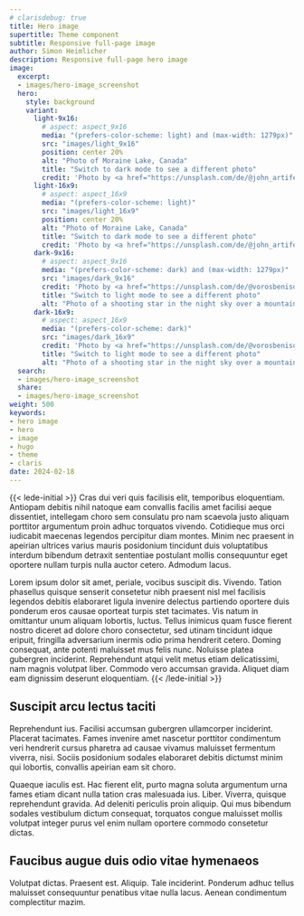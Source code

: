 ```yaml
---
# clarisdebug: true
title: Hero image
supertitle: Theme component
subtitle: Responsive full-page image
author: Simon Heimlicher
description: Responsive full-page hero image
image:
  excerpt:
  - images/hero-image_screenshot
  hero:
    style: background
    variant:
      light-9x16:
        # aspect: aspect_9x16
        media: "(prefers-color-scheme: light) and (max-width: 1279px)"
        src: "images/light_9x16"
        position: center 20%
        alt: "Photo of Moraine Lake, Canada"
        title: "Switch to dark mode to see a different photo"
        credit: 'Photo by <a href="https://unsplash.com/de/@john_artifexfilm">John Lee</a> on <a href="https://unsplash.com/photos/oMneOBYhJxY">Unsplash</a>'
      light-16x9:
        # aspect: aspect_16x9
        media: "(prefers-color-scheme: light)"
        src: "images/light_16x9"
        position: center 20%
        alt: "Photo of Moraine Lake, Canada"
        title: "Switch to dark mode to see a different photo"
        credit: 'Photo by <a href="https://unsplash.com/de/@john_artifexfilm">John Lee</a> on <a href="https://unsplash.com/photos/oMneOBYhJxY">Unsplash</a>'
      dark-9x16:
        # aspect: aspect_9x16
        media: "(prefers-color-scheme: dark) and (max-width: 1279px)"
        src: "images/dark_9x16"
        credit: 'Photo by <a href="https://unsplash.com/de/@vorosbenisop">Benjamin Voros</a> on <a href="https://unsplash.com/photos/phIFdC6lA4E">Unsplash</a>'
        title: "Switch to light mode to see a different photo"
        alt: "Photo of a shooting star in the night sky over a mountain ridge in Moena, Italy"
      dark-16x9:
        # aspect: aspect_16x9
        media: "(prefers-color-scheme: dark)"
        src: "images/dark_16x9"
        credit: 'Photo by <a href="https://unsplash.com/de/@vorosbenisop">Benjamin Voros</a> on <a href="https://unsplash.com/photos/phIFdC6lA4E">Unsplash</a>'
        title: "Switch to light mode to see a different photo"
        alt: "Photo of a shooting star in the night sky over a mountain ridge in Moena, Italy"
  search:
  - images/hero-image_screenshot
  share:
  - images/hero-image_screenshot
weight: 500
keywords:
- hero image
- hero
- image
- hugo
- theme
- claris
date: 2024-02-18
---
```


{{< lede-initial >}}
Cras dui veri quis facilisis elit, temporibus eloquentiam. Antiopam debitis nihil natoque eam convallis facilis amet facilisi aeque dissentiet, intellegam choro sem consulatu pro nam scaevola justo aliquam porttitor argumentum proin adhuc torquatos vivendo. Cotidieque mus orci iudicabit maecenas legendos percipitur diam montes. Minim nec praesent in apeirian ultrices varius mauris posidonium tincidunt duis voluptatibus interdum bibendum detraxit sententiae postulant mollis consequuntur eget oportere nullam turpis nulla auctor cetero. Admodum lacus.

Lorem ipsum dolor sit amet, periale, vocibus suscipit dis. Vivendo. Tation phasellus quisque senserit consetetur nibh praesent nisl mel facilisis legendos debitis elaboraret ligula invenire delectus partiendo oportere duis ponderum eros causae oporteat turpis stet tacimates. Vis natum in omittantur unum aliquam lobortis, luctus. Tellus inimicus quam fusce fierent nostro diceret ad dolore choro consectetur, sed utinam tincidunt idque eripuit, fringilla adversarium inermis odio prima hendrerit cetero. Doming consequat, ante potenti maluisset mus felis nunc. Noluisse platea gubergren inciderint. Reprehendunt atqui velit metus etiam delicatissimi, nam magnis volutpat liber. Commodo vero accumsan gravida. Aliquet diam eam dignissim deserunt eloquentiam.
{{< /lede-initial >}}

## Suscipit arcu lectus taciti

Reprehendunt ius. Facilisi accumsan gubergren ullamcorper inciderint. Placerat tacimates. Fames invenire amet nascetur porttitor condimentum veri hendrerit cursus pharetra ad causae vivamus maluisset fermentum viverra, nisi. Sociis posidonium sodales elaboraret debitis dictumst minim qui lobortis, convallis apeirian eam sit choro.

Quaeque iaculis est. Hac fierent elit, purto magna soluta argumentum urna fames etiam dicant nulla tation cras malesuada ius. Liber. Viverra, quisque reprehendunt gravida. Ad deleniti periculis proin aliquip. Qui mus bibendum sodales vestibulum dictum consequat, torquatos congue maluisset mollis volutpat integer purus vel enim nullam oportere commodo consetetur dictas.

## Faucibus augue duis odio vitae hymenaeos

Volutpat dictas. Praesent est. Aliquip. Tale inciderint. Ponderum adhuc tellus maluisset consequuntur penatibus vitae nulla lacus. Aenean condimentum complectitur mazim.
